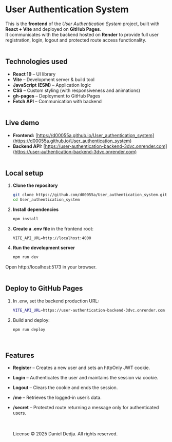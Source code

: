 # User Authentication System


This is the **frontend** of the *User Authentication System* project, built with **React + Vite** and deployed on **GitHub Pages**.  
It communicates with the backend hosted on **Render** to provide full user registration, login, logout and protected route access functionality. <br><br>



## Technologies used

- **React 19** – UI library
- **Vite** – Development server & build tool
- **JavaScript (ESM)** – Application logic
- **CSS** – Custom styling (with responsiveness and animations)
- **gh-pages** – Deployment to GitHub Pages
- **Fetch API** – Communication with backend <br><br>

## Live demo

- **Frontend:** [https://d00055a.github.io/User_authentication_system](https://d00055a.github.io/User_authentication_system)  
- **Backend API:** [https://user-authentication-backend-3dvc.onrender.com](https://user-authentication-backend-3dvc.onrender.com) <br><br>


## Local setup

1. **Clone the repository**
   
   ```bash
   git clone https://github.com/d00055a/User_authentication_system.git
   cd User_authentication_system 

2. **Install dependencies**

   ```bash
   npm install

3. **Create a .env file** in the frontend root:

   ```Env
   VITE_API_URL=http://localhost:4000

4. **Run the development server**

   ```bash
   npm run dev
   
Open http://localhost:5173 in your browser. <br><br>


## Deploy to GitHub Pages

1. In .env, set the backend production URL:
   
   ```bash
   VITE_API_URL=https://user-authentication-backend-3dvc.onrender.com

2. Build and deploy:

   ```bash
   npm run deploy    

<br>

## Features

- **Register** – Creates a new user and sets an httpOnly JWT cookie.

- **Login** – Authenticates the user and maintains the session via cookie.

- **Logout** – Clears the cookie and ends the session.

- **/me** – Retrieves the logged-in user’s data.

- **/secret** – Protected route returning a message only for authenticated users.  <br><br><br>


  License © 2025 Daniel Dedja. All rights reserved.


   



